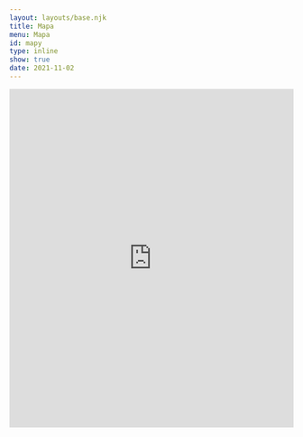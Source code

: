 ```yaml
---
layout: layouts/base.njk
title: Mapa
menu: Mapa
id: mapy
type: inline
show: true
date: 2021-11-02
---
```


<iframe src="https://www.google.com/maps/embed?pb=!1m18!1m12!1m3!1d5156.58108716557!2d13.368118786469681!3d49.74297675519004!2m3!1f0!2f0!3f0!3m2!1i1024!2i768!4f13.1!3m3!1m2!1s0x470af1fc167bd9d1%3A0xcae2dcd1a671ab5b!2sMedical+centrum+s.r.o.!5e0!3m2!1scs!2sus!4v1467356326499"
    width="100%" height="600" frameborder="0" style="border:0" allowfullscreen></iframe>